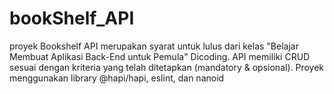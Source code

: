 # bookShelf_API

proyek Bookshelf API merupakan syarat untuk lulus dari kelas "Belajar Membuat Aplikasi Back-End untuk Pemula" Dicoding. API memiliki CRUD sesuai dengan kriteria yang telah ditetapkan (mandatory & opsional). Proyek menggunakan library @hapi/hapi, eslint, dan nanoid
